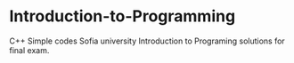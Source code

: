 # Introduction-to-Programming
C++
Simple codes 
Sofia university Introduction to Programing solutions for final exam.
